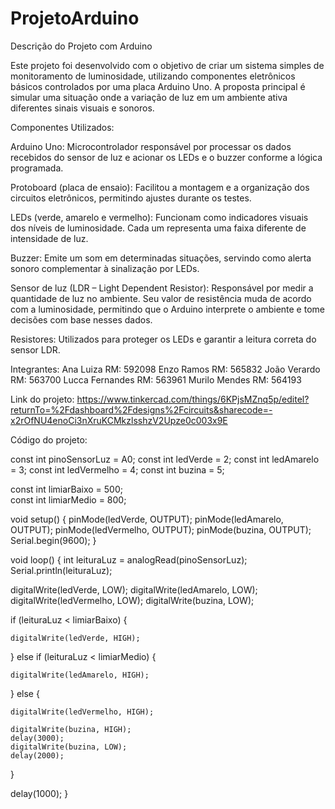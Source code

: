 # ProjetoArduino

Descrição do Projeto com Arduino

Este projeto foi desenvolvido com o objetivo de criar um sistema simples de monitoramento de luminosidade, utilizando componentes eletrônicos básicos controlados por uma placa Arduino Uno. A proposta principal é simular uma situação onde a variação de luz em um ambiente ativa diferentes sinais visuais e sonoros.

Componentes Utilizados:

Arduino Uno: Microcontrolador responsável por processar os dados recebidos do sensor de luz e acionar os LEDs e o buzzer conforme a lógica programada.

Protoboard (placa de ensaio): Facilitou a montagem e a organização dos circuitos eletrônicos, permitindo ajustes durante os testes.

LEDs (verde, amarelo e vermelho): Funcionam como indicadores visuais dos níveis de luminosidade. Cada um representa uma faixa diferente de intensidade de luz.

Buzzer: Emite um som em determinadas situações, servindo como alerta sonoro complementar à sinalização por LEDs.

Sensor de luz (LDR – Light Dependent Resistor): Responsável por medir a quantidade de luz no ambiente. Seu valor de resistência muda de acordo com a luminosidade, permitindo que o Arduino interprete o ambiente e tome decisões com base nesses dados.

Resistores: Utilizados para proteger os LEDs e garantir a leitura correta do sensor LDR.

Integrantes: 
Ana Luiza           RM: 592098
Enzo Ramos          RM: 565832
João Verardo        RM: 563700
Lucca Fernandes     RM: 563961
Murilo Mendes       RM: 564193

Link do projeto: https://www.tinkercad.com/things/6KPjsMZnq5p/editel?returnTo=%2Fdashboard%2Fdesigns%2Fcircuits&sharecode=-x2rOfNU4enoCi3nXruKCMkzlsshzV2Upze0c003x9E

Código do projeto:


const int pinoSensorLuz = A0;
const int ledVerde = 2;
const int ledAmarelo = 3;
const int ledVermelho = 4;
const int buzina = 5;


const int limiarBaixo = 500;   
const int limiarMedio = 800;   

void setup() {
  pinMode(ledVerde, OUTPUT);
  pinMode(ledAmarelo, OUTPUT);
  pinMode(ledVermelho, OUTPUT);
  pinMode(buzina, OUTPUT);
  Serial.begin(9600);
}

void loop() {
  int leituraLuz = analogRead(pinoSensorLuz);
  Serial.println(leituraLuz);

  
  digitalWrite(ledVerde, LOW);
  digitalWrite(ledAmarelo, LOW);
  digitalWrite(ledVermelho, LOW);
  digitalWrite(buzina, LOW);

  if (leituraLuz < limiarBaixo) {
    
    digitalWrite(ledVerde, HIGH);
  }
  else if (leituraLuz < limiarMedio) {
    
    digitalWrite(ledAmarelo, HIGH);
  }
  else {
    
    digitalWrite(ledVermelho, HIGH);
    
    digitalWrite(buzina, HIGH);
    delay(3000);
    digitalWrite(buzina, LOW);
    delay(2000);
  }

  delay(1000); 
}


